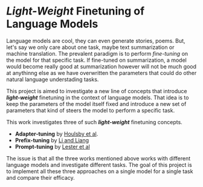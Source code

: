 # *Light-Weight* Finetuning of Language Models
Language models are cool, they can even generate stories, poems. But, let's say we only care about one task, maybe text summarization or machine translation. The prevalent paradigm is to perform *fine-tuning* on the model for that specific task. If fine-tuned on summarization, a model would become really good at summarization however will not be much good at anythinng else as we have overwritten the parameters that could do other natural language understading tasks.

This project is aimed to investigate a new line of concepts that introduce ***light-weight*** finetuning in the context of language models. That idea is to keep the parameters of the model itself fixed and introduce a new set of parameters that kind of steers the model to perform a specific task.

This work investigates three of such ***light-weight*** finetuning concepts.
* **Adapter-tuning** by [Houlsby et al](https://arxiv.org/abs/1902.00751).
* **Prefix-tuning** by [Li and Liang](https://arxiv.org/abs/2101.00190.) 
* **Prompt-tuning** by [Lester et al](https://arxiv.org/abs/2104.08691)

The issue is that all the three works mentioned above works with different language models and investigate different tasks. The goal of this project is to implement all these three approaches on a single model for a single task and compare their efficacy.